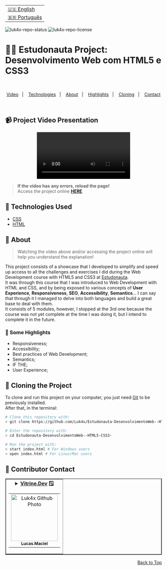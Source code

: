 <table align="right">
  <tr>
    <td>
      <a href="readme-en.md">🇺🇸 English</a>
    </td>
  </tr>
  <tr>
    <td>
      <a href="README.md">🇧🇷 Português</a>
    </td>
  </tr>
</table>

![luk4x-repo-status](https://img.shields.io/badge/Status-Finished-lightgrey?style=for-the-badge&logo=headspace&logoColor=green&color=lightgrey)
![luk4x-repo-license](https://img.shields.io/github/license/Luk4x/Estudonauta-DesenvolvimentoWeb--HTML5-CSS3-?style=for-the-badge&logo=unlicense&logoColor=lightgrey)
# 👨‍🚀 Estudonauta Project: Desenvolvimento Web com HTML5 e CSS3

<br>
<p align="center">
  <a href="#-project-video-presentation">Video</a>&nbsp;&nbsp;&nbsp;|&nbsp;&nbsp;&nbsp;
  <a href="#-technologies-used">Technologies</a>&nbsp;&nbsp;&nbsp;|&nbsp;&nbsp;&nbsp;
  <a href="#-about">About</a>&nbsp;&nbsp;&nbsp;|&nbsp;&nbsp;&nbsp;
  <a href="#-some-highlights">Highlights</a>&nbsp;&nbsp;&nbsp;|&nbsp;&nbsp;&nbsp;
  <a href="#-cloning-the-project">Cloning</a>&nbsp;&nbsp;&nbsp;|&nbsp;&nbsp;&nbsp;
  <a href="#-contributor-contact">Contact</a>
</p>
<br>

## 📹 Project Video Presentation
<div align="center">
  <video src="https://user-images.githubusercontent.com/86276393/194764459-2343bde1-a753-43d2-9587-dcad5ba68de4.mp4">
</div>
  
> **If the video has any errors, reload the page!**<br>
> Access the project online **[HERE](https://luk4x.github.io/Estudonauta-DesenvolvimentoWeb--HTML5-CSS3-/)**

## 🚀 Technologies Used

-   [CSS](https://developer.mozilla.org/en-US/docs/Web/CSS)
-   [HTML](https://developer.mozilla.org/en-US/docs/Web/HTML)

## 📝 About

> Watching the video above and/or accessing the project online will help you understand the explanation!

This project consists of a showcase that I developed to simplify and speed up access to all the challenges and exercises I did during the Web Development course with HTML5 and CSS3 at [Estudonauta](https://estudonauta.com).<br>
It was through this course that I was introduced to Web Development with HTML and CSS, and by being exposed to various concepts of <b>User Experience</b>, <b>Responsiveness</b>, <b>SEO</b >, <b>Accessibility</b>, <b>Semantics</b>... I can say that through it I managed to delve into both languages and build a great base to deal with them.<br>
It consists of 5 modules, however, I stopped at the 3rd one because the course was not yet complete at the time I was doing it, but I intend to complete it in the future.

### 📌 Some Highlights

- Responsiveness;
- Accessibility;
- Best practices of Web Development;
- Semantics;
- IF THE;
- User Experience;

## 📖 Cloning the Project

To clone and run this project on your computer, you just need [Git](https://git-scm.com/) to be previously installed.<br>
After that, in the terminal:

```bash
# Clone this repository with:
> git clone https://github.com/Luk4x/Estudonauta-DesenvolvimentoWeb--HTML5-CSS3-.git

# Enter the repository with:
> cd Estudonauta-DesenvolvimentoWeb--HTML5-CSS3-

# Run the project with:
> start index.html # For Windows users
> open index.html # For Linux/Mac users
```

## 🤝 Contributor Contact

<table border="2">
  <tr>
    <td align="center">
      <details>
        <summary>
          <b><a href="https://cursos.alura.com.br/vitrinedev/lucasmacielf">Vitrine.Dev</a> 🪟</b>
          <table>
            <tr>
              <td align="center">
                <a href="https://github.com/Luk4x">
                  <img src="https://avatars.githubusercontent.com/Luk4x" width="150px;" alt="Luk4x Github Photo"/>
                </a>
                <br>
                <a href="https://www.linkedin.com/in/lucasmacielf/">
                  <sub>
                    <b>Lucas Maciel</b>
                  </sub>
                </a>
              </td>
            </tr>
          </table>
        </summary>

| :placard: Vitrine.Dev | Lucas Maciel |
| -------------  | --- |
| :sparkles: Name        | **👨‍🚀 Estudonauta: Desenvolvimento Web com HTML5 e CSS3**
| :label: Technologies | css, html
| :camera: Img         | <img src="https://user-images.githubusercontent.com/86276393/202923197-38e73dff-7557-4074-8909-0bc11c54b475.png#vitrinedev" alt="vitrine.dev thumb" width="100%"/>

</details>
</td>
</tr>
</table>

<p align="right">
  <a href="#-estudonauta-project-desenvolvimento-web-com-html5-e-css3">Back to Top</a>
</p>
